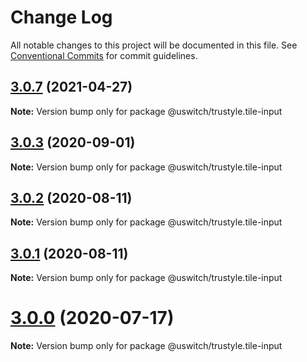# Change Log

All notable changes to this project will be documented in this file.
See [Conventional Commits](https://conventionalcommits.org) for commit guidelines.

## [3.0.7](https://github.com/uswitch/trustyle/compare/@uswitch/trustyle.tile-input@3.0.6...@uswitch/trustyle.tile-input@3.0.7) (2021-04-27)

**Note:** Version bump only for package @uswitch/trustyle.tile-input





## [3.0.3](https://github.com/uswitch/trustyle/compare/@uswitch/trustyle.tile-input@3.0.2...@uswitch/trustyle.tile-input@3.0.3) (2020-09-01)

**Note:** Version bump only for package @uswitch/trustyle.tile-input





## [3.0.2](https://github.com/uswitch/trustyle/compare/@uswitch/trustyle.tile-input@3.0.1...@uswitch/trustyle.tile-input@3.0.2) (2020-08-11)

**Note:** Version bump only for package @uswitch/trustyle.tile-input





## [3.0.1](https://github.com/uswitch/trustyle/compare/@uswitch/trustyle.tile-input@3.0.0...@uswitch/trustyle.tile-input@3.0.1) (2020-08-11)

**Note:** Version bump only for package @uswitch/trustyle.tile-input





# [3.0.0](https://github.com/uswitch/trustyle/compare/@uswitch/trustyle.tile-input@2.0.6...@uswitch/trustyle.tile-input@3.0.0) (2020-07-17)

**Note:** Version bump only for package @uswitch/trustyle.tile-input

